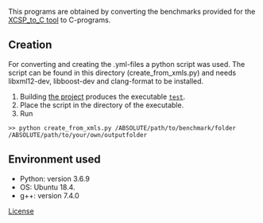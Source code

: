 This programs are obtained by converting the benchmarks provided for the [XCSP_to_C tool][1] to C-programs.

## Creation

For converting and creating the .yml-files a python script was used.
The script can be found in this directory (create_from_xmls.py) and needs libxml12-dev, libboost-dev and clang-format to be installed.
  1) Building [the project][2] produces the executable [`test`][3].
  2) Place the script in the directory of the executable.
  3) Run
  ```
  >> python create_from_xmls.py /ABSOLUTE/path/to/benchmark/folder /ABSOLUTE/path/to/your/own/outputfolder
  ```

## Environment used

  * Python: version 3.6.9
  * OS: Ubuntu 18.4.
  * g++: version 7.4.0

[License](License)

[1]: https://github.com/vsahil/XCSP3_to_C/tree/master/benchmarks
[2]: https://github.com/vsahil/XCSP3_to_C
[3]: https://github.com/vsahil/XCSP3_to_C/blob/master/README.md
